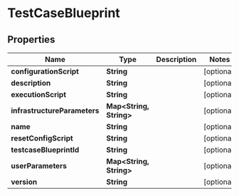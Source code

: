
# TestCaseBlueprint

## Properties
Name | Type | Description | Notes
------------ | ------------- | ------------- | -------------
**configurationScript** | **String** |  |  [optional]
**description** | **String** |  |  [optional]
**executionScript** | **String** |  |  [optional]
**infrastructureParameters** | **Map&lt;String, String&gt;** |  |  [optional]
**name** | **String** |  |  [optional]
**resetConfigScript** | **String** |  |  [optional]
**testcaseBlueprintId** | **String** |  |  [optional]
**userParameters** | **Map&lt;String, String&gt;** |  |  [optional]
**version** | **String** |  |  [optional]



